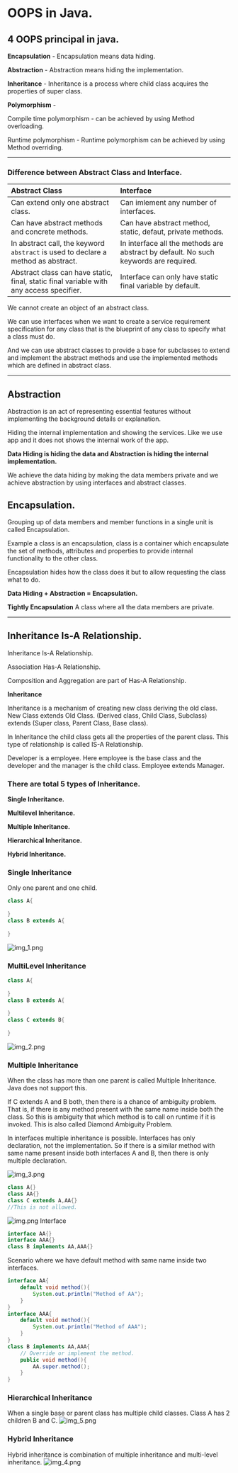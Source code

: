 # OOPS in Java.
## 4 OOPS principal in java.

**Encapsulation** - Encapsulation means data hiding.

**Abstraction** - Abstraction means hiding the implementation.

**Inheritance** - Inheritance is a process where child class acquires the properties of super class.

**Polymorphism** -

Compile time polymorphism - can be achieved by using Method overloading.

Runtime polymorphism - Runtime polymorphism can be achieved by using Method overriding.

---
### Difference between Abstract Class and Interface.

| Abstract Class                      | Interface                                                                            |
|:------------------------------------|:-------------------------------------------------------------------------------------|
| Can extend only one abstract class. | Can imlement any number of interfaces.                                               |
| Can have abstract methods and concrete methods. | Can have abstract method, static, defaut, private methods.                           |
| In abstract call, the keyword `abstract` is used to declare a method as abstract. | In interface all the methods are abstract by default. No such keywords are required. |
| Abstract class can have static, final, static final variable with any access specifier. | Interface can only have static final variable by default. |

We cannot create an object of an abstract class.

We can use interfaces when we want to create a service requirement specification for any class that is the blueprint of any class to specify what a class must do. 

And we can use abstract classes to provide a base for subclasses to extend and implement the abstract methods and use the implemented methods which are defined in abstract class.

---
## Abstraction

Abstraction is an act of representing essential features without implementing the background details or explanation.

Hiding the internal implementation and showing the services. Like we use app and it does not shows the internal work of the app.

**Data Hiding is hiding the data and Abstraction is hiding the internal implementation.**

We achieve the data hiding by making the data members private and we achieve abstraction by using interfaces and abstract classes. 


## Encapsulation.
Grouping up of data members and member functions in a single unit is called Encapsulation.

Example a class is an encapsulation, class is a container which encapsulate the set of methods, attributes and properties to provide internal functionality to the other class.

Encapsulation hides how the class does it but to allow requesting the class what to do.

**Data Hiding + Abstraction = Encapsulation.**

**Tightly Encapsulation** A class where all the data members are private. 

---

## Inheritance Is-A Relationship.

Inheritance Is-A Relationship.

Association Has-A Relationship.

 Composition and Aggregation are part of Has-A Relationship.

**Inheritance**

Inheritance is a mechanism of creating new class deriving the old class.
New Class extends Old Class.
(Derived class, Child Class, Subclass) extends (Super class, Parent Class, Base class).

In Inheritance the child class gets all the properties of the parent class. This type of relationship is called IS-A Relationship.

Developer is a employee.  Here employee is the base class and the developer and the manager is the child class. Employee extends Manager.

### There are total 5 types of Inheritance.

****Single Inheritance.****

****Multilevel Inheritance.****

****Multiple Inheritance.****

******Hierarchical Inheritance.******

****Hybrid Inheritance.****

### Single Inheritance

Only one parent and one child.
```java
class A{
    
}
class B extends A{
    
}

```
![img_1.png](resource/img_1.png)
### MultiLevel Inheritance
```java
class A{
    
}
class B extends A{
    
}
class C extends B{
    
}
```
![img_2.png](resource/img_2.png)

### Multiple Inheritance

When the class has more than one parent is called Multiple Inheritance.
Java does not support this.

If C extends A and B both, then there is a chance of ambiguity problem.
That is, if there is any method present with the same name inside both the class. So this is ambiguity that which method is to call on runtime if it is invoked. This is also called Diamond Ambiguity Problem.

In interfaces multiple inheritance is possible. Interfaces has only declaration, not the implementation. So if there is a similar method with same name present inside both interfaces A and B, then there is only multiple declaration.

![img_3.png](resource/img_3.png)
```java
class A{}
class AA{}
class C extends A,AA{}
//This is not allowed.
```
![img.png](resource/img.png)
Interface
```java
interface AA{}
interface AAA{}
class B implements AA,AAA{}
```
Scenario where we have default method with same name inside two interfaces.
```java
interface AA{
    default void method(){
        System.out.println("Method of AA");
    }
}
interface AAA{
    default void method(){
        System.out.println("Method of AAA");
    }
}
class B implements AA,AAA{
    // Override or implement the method.
    public void method(){
        AA.super.method();
    }
}
```

### Hierarchical Inheritance
When a single base or parent class has multiple child classes. Class A has 2 children B and C.
![img_5.png](resource/img_5.png)

### Hybrid Inheritance
Hybrid inheritance is combination of multiple inheritance and multi-level inheritance.
![img_4.png](resource/img_4.png)